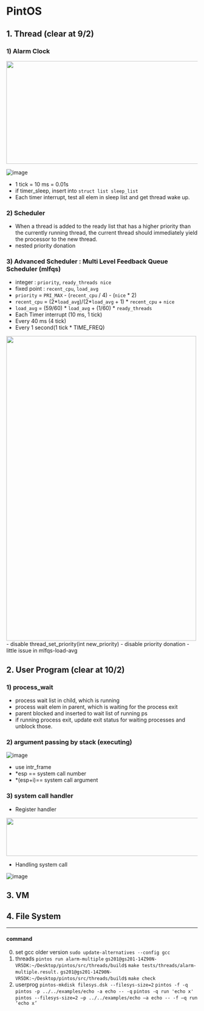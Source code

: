 # PintOS

## 1. Thread (clear at 9/2)
### 1) Alarm Clock

 <img src = "https://user-images.githubusercontent.com/81512075/186709398-5358a3f6-97f0-4d59-b4ce-08bb008c3270.png" width="700" height="270">
 
![image](https://user-images.githubusercontent.com/81512075/186709495-cb2404d7-e8d9-4ba3-8db9-5acf0da6b30d.png)

- 1 tick = 10 ms = 0.01s
- if timer_sleep, insert into `struct list sleep_list`
- Each timer interrupt, test all elem in sleep list and get thread wake up.
### 2) Scheduler
-  When a thread is added to the ready list that has a higher priority than the currently running thread, the current thread should immediately yield the processor to the new thread.
- nested priority donation
### 3) Advanced Scheduler : Multi Level Feedback Queue Scheduler (mlfqs)
- integer : `priority`, `ready_threads nice`
- fixed point : `recent_cpu`, `load_avg` 
- `priority` = `PRI_MAX` - (`recent_cpu` / 4) - (`nice` * 2)
- `recent_cpu` = (2*`load_avg`)/(2*`load_avg` + 1) * `recent_cpu` + `nice`
- `load_avg` = (59/60) * `load_avg` + (1/60) * `ready_threads`
- Each Timer interrupt (10 ms, 1 tick)
- Every 40 ms (4 tick)
- Every 1 second(1 tick * TIME_FREQ)

<img src = "https://user-images.githubusercontent.com/81512075/188171945-e76f513b-709a-455a-964b-1f20129e4eef.png" width="500" height="800">
- disable thread_set_priority(int new_priority)
- disable priority donation
- little issue in mlfqs-load-avg

## 2. User Program (clear at 10/2)
### 1) process_wait
- process wait list in child, which is running
- process wait elem in parent, which is waiting for the process exit
- parent blocked and inserted to wait list of running ps
- if running process exit, update exit status for waiting processes and unblock those.
### 2) argument passing by stack (executing)
![image](https://user-images.githubusercontent.com/81512075/196643562-83a90000-bdc9-45d0-8832-60d976dd9a0f.png)

- use intr_frame
- *esp == system call number
- *(esp+i)== system call argument
### 3) system call handler
- Register handler
 
 <img src = "https://user-images.githubusercontent.com/81512075/196631762-e12d0af8-6009-4d0b-90ff-45f475ba17b2.png" width="600" height="100">

- Handling system call
 
 ![image](https://user-images.githubusercontent.com/81512075/196632021-a0b98f89-8ada-4335-a777-51bb73e38059.png)

## 3. VM

## 4. File System

 -------------------------------------
#### command
0. set gcc older version
`sudo update-alternatives --config gcc`
1. threads
`pintos run alarm-multiple`
`gs201@gs201-14Z90N-VR5DK:~/Desktop/pintos/src/threads/build$` `make tests/threads/alarm-multiple.result.`
`gs201@gs201-14Z90N-VR5DK:~/Desktop/pintos/src/threads/build$` `make check`
2. userprog
`pintos-mkdisk filesys.dsk --filesys-size=2`
`pintos -f -q`
`pintos -p ../../examples/echo -a echo -- -q`
`pintos -q run 'echo x'`
`pintos --filesys-size=2 –p ../../examples/echo –a echo -- -f –q run ‘echo x’`

